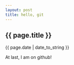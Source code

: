 ```yaml
---
layout: post
title: hello, git
---
```


<h2>{{ page.title }}</h2>

<p>{{ page.date | date_to_string }}</p>

<p>At last, I am on github!</p>

